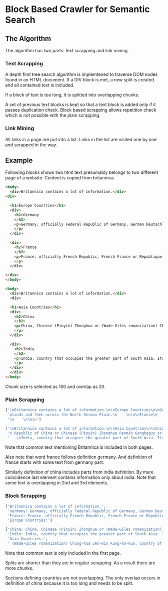 # Block Based Crawler for Semantic Search

## The Algorithm

The algorithm has two parts: text scrapping and link mining.


### Text Scrapping

A depth first tree search algorithm is implemtened to traverse DOM nodes found in an HTML document. If a DIV block is met, a new split is created and all contained text is included. 

If a block of text is too long, it is splitted into overlapping chunks.

A set of previous text blocks is kept so that a text block is added only if it passes duplication check. Block based scrapping allows repetition check which is not possible with the plain scrapping.

### Link Mining

All links in a page are put into a list.
Links in the list are visited one by one and scrapped in the way.


## Example 

Following blocks shows two html text presumably belongs to two different page of a website. Content is copied from britannica.

```html
<body>
  <div>Britannica contains a lot of information.</div>
<div>

  <h1>Europe Countries</h1>
  <div>
    <h2>Germany
    </h2>
    <p>Germany, officially Federal Republic of Germany, German Deutschland or Bundesrepublik Deutschland, country of north-central Europe, traversing the continent’s main physical divisions, from the outer ranges of the Alps northward across the varied landscape of the Central German Uplands and then across the North German Plain.
    </p>
  </div>

  <div>
    <h2>France
    </h2>
    <p>France, officially French Republic, French France or République Française, country of northwestern Europe. Historically and culturally among the most important nations in the Western world, France has also played a highly significant role in international affairs, with former colonies in every corner of the globe.
    </p>
  </div>

</div>
</body>
```

```html
<body>
  <div>Britannica contains a lot of information.</div>
  <div>

  <h1>Asia Countries</h1>
  <div>
    <h2>China
    </h2>
    <p>China, Chinese (Pinyin) Zhonghua or (Wade-Giles romanization) Chung-hua, also spelled (Pinyin) Zhongguo or (Wade-Giles romanization) Chung-kuo, officially People’s Republic of China or Chinese (Pinyin) Zhonghua Renmin Gongheguo or (Wade-Giles romanization) Chung-hua Jen-min Kung-ho-kuo, country of East Asia. It is the largest of all Asian countries and has the largest population of any country in the world. 
    </p>
  </div>

  <div>
    <h2>India
    </h2>
    <p>India, country that occupies the greater part of South Asia. Its capital is New Delhi, built in the 20th century just south of the historic hub of Old Delhi to serve as India’s administrative centre. Its government is a constitutional republic that represents a highly diverse population consisting of thousands of ethnic groups and likely hundreds of languages.
    </p>
  </div>
  </div>
</body>
```

Chunk size is selected as 100 and overlap as 20.

### Plain Scrapping

```python
['\nBritannica contains a lot of information.\n\nEurope Countries\n\nGermany\n    \nGermany, officially Federal Republic of Germany, German Deutschland or Bundesrepublik Deutschland, country of north-central Europe, traversing the continent’s main physical divisions, from the outer ranges of the Alps northward across the varied landscape of the Central German Uplands and then across the North German Plain.\n    \n\n\nFrance\n ',
 'plands and then across the North German Plain.\n    \n\n\nFrance\n    \nFrance, officially French Republic, French France or République Française, country of northwestern Europe. Historically and culturally among the most important nations in the Western world, France has also played a highly significant role in international affairs, with former colonies in every corner of the globe.\n    \n\n\n',
 '\n    \n\n\n']

```

```python
['\nBritannica contains a lot of information.\n\nAsia Countries\n\nChina\n    \nChina, Chinese (Pinyin) Zhonghua or (Wade-Giles romanization) Chung-hua, also spelled (Pinyin) Zhongguo or (Wade-Giles romanization) Chung-kuo, officially People’s Republic of China or Chinese (Pinyin) Zhonghua Renmin Gongheguo',
 's Republic of China or Chinese (Pinyin) Zhonghua Renmin Gongheguo or (Wade-Giles romanization) Chung-hua Jen-min Kung-ho-kuo, country of East Asia. It is the largest of all Asian countries and has the largest population of any country in the world. \n    \n\n\nIndia\n    \nIndia, country that occupies the greater part of South Asia. Its capital is New',
 '   \nIndia, country that occupies the greater part of South Asia. Its capital is New Delhi, built in the 20th century just south of the historic hub of Old Delhi to serve as India’s administrative centre. Its government is a constitutional republic that represents a highly diverse population consisting of thousands of ethnic groups and likely hundreds of languages.\n    \n\n\n']
```

Note that common text mentioning Britannica is included in both pages. 

Also note that word france follows definition germany. And definition of france starts with some text from germany part.

Similarly definition of china includes parts from india definition. By mere coincidence last element contains information only about india. Note that some text is overlapping in 2nd and 3rd elements.



### Block Scrapping


```python
['Britannica contains a lot of information.',
 'Germany: Germany, officially Federal Republic of Germany, German Deutschland or Bundesrepublik Deutschland, country of north-central Europe, traversing the continent’s main physical divisions, from the outer ranges of the Alps northward across the varied landscape of the Central German Uplands and then across the North German Plain.',
 'France: France, officially French Republic, French France or République Française, country of northwestern Europe. Historically and culturally among the most important nations in the Western world, France has also played a highly significant role in international affairs, with former colonies in every corner of the globe.',
 'Europe Countries:']
```


```python
['China: China, Chinese (Pinyin) Zhonghua or (Wade-Giles romanization) Chung-hua, also spelled (Pinyin) Zhongguo or (Wade-Giles romanization) Chung-kuo, officially People’s Republic of China or Chinese (Pinyin) Zhonghua Renmin Gongheguo or (Wade-Giles romanization) Chung-hua Jen-min Kung-ho-',
 'India: India, country that occupies the greater part of South Asia. Its capital is New Delhi, built in the 20th century just south of the historic hub of Old Delhi to serve as India’s administrative centre. Its government is a constitutional republic that represents a highly diverse population consisting of thousands of ethnic groups and likely hundreds of languages.',
 'Asia Countries:',
 ' (Wade-Giles romanization) Chung-hua Jen-min Kung-ho-kuo, country of East Asia. It is the largest of all Asian countries and has the largest population of any country in the world.']
```

Note that common text is only included in the first page. 

Splits are shorter than they are in regular scrapping. As a result there are more chunks.

Sections defining countries are not overlapping. The only overlap occurs in definition of china because it is too long and needs to be split. 


